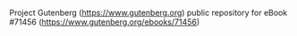 Project Gutenberg (https://www.gutenberg.org) public repository
for eBook #71456 (https://www.gutenberg.org/ebooks/71456)
